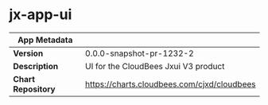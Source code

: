 # jx-app-ui

|App Metadata||
|---|---|
| **Version** | 0.0.0-snapshot-pr-1232-2 |
| **Description** | UI for the CloudBees Jxui V3 product |
| **Chart Repository** | https://charts.cloudbees.com/cjxd/cloudbees |
